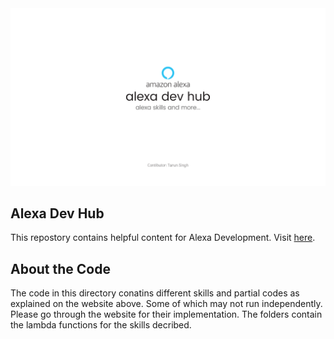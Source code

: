 <img src="./images/banner.png" height = "70%" width = "100%"/>  

## Alexa Dev Hub
This repostory contains helpful content for Alexa Development.
Visit [here](https://tarunnsingh.github.io/alexa-dev-hub/).

## About the Code
The code in this directory conatins different skills and partial codes as explained on the website above. Some of which may not run independently. Please go through the website for their implementation. The folders contain the lambda functions for the skills decribed.
